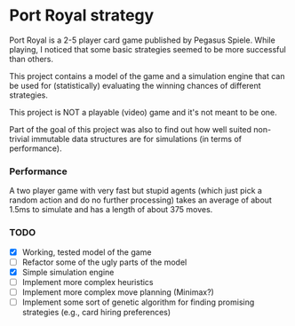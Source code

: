 # Port Royal strategy

Port Royal is a 2-5 player card game published by Pegasus Spiele. While playing, I noticed that some basic strategies seemed to be more successful than others.

This project contains a model of the game and a simulation engine that can be used for (statistically) evaluating the winning chances of different strategies.

This project is NOT a playable (video) game and it's not meant to be one.

Part of the goal of this project was also to find out how well suited non-trivial immutable data structures are for simulations (in terms of performance).

### Performance

A two player game with very fast but stupid agents (which just pick a random action and do no further processing) takes an average of about 1.5ms to simulate and has a length of about 375 moves.

### TODO

- [x] Working, tested model of the game
- [ ] Refactor some of the ugly parts of the model
- [x] Simple simulation engine
- [ ] Implement more complex heuristics
- [ ] Implement more complex move planning (Minimax?)
- [ ] Implement some sort of genetic algorithm for finding promising strategies (e.g., card hiring preferences)

